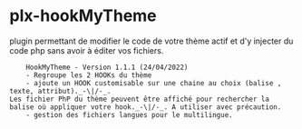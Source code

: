 # plx-hookMyTheme
plugin permettant de modifier le code de votre thème actif  et  d'y injecter du code php sans avoir à éditer vos fichiers.



   
		HookMyTheme - Version 1.1.1 (24/04/2022)
		- Regroupe les 2 HOOKs du thème
		- ajoute un HOOK customisable sur une chaine au choix (balise , texte, attribut)._-\|/-_. 
	Les fichier PhP du thème peuvent être affiché pour rechercher la balise où appliquer votre hook._-\|/-_. A utiliser avec précaution.
		- gestion des fichiers langues pour le multilingue.
